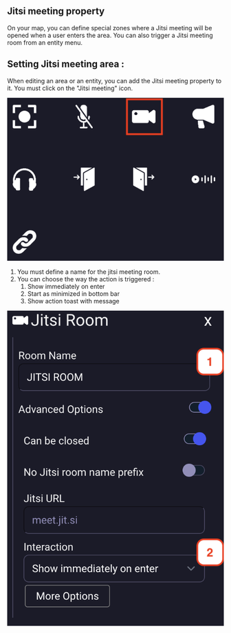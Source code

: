 ## Jitsi meeting property
On your map, you can define special zones where a Jitsi meeting will be opened when a user enters the area.
You can also trigger a Jitsi meeting room from an entity menu.
 
## Setting Jitsi meeting area :
When editing an area or an entity, you can add the Jitsi meeting property to it. You must click on the "Jitsi meeting" icon.

<div class="row">
    <div class="col">
        <img src="../../images/editor/jitsi_property.png" class="figure-img img-fluid rounded" alt="" />
    </div>
</div>

1. You must define a name for the jitsi meeting room.
2. You can choose the way the action is triggered :
   1. Show immediately on enter
   2. Start as minimized in bottom bar
   3. Show action toast with message

<div class="row">
    <div class="col">
        <img src="../../images/editor/jitsi_meeting.png" class="figure-img img-fluid rounded" alt="" />
    </div>
</div>
